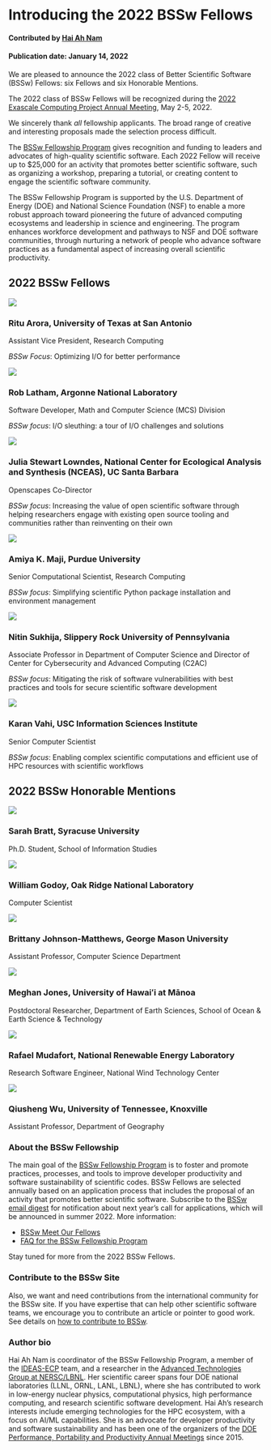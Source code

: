 # Introducing the 2022 BSSw Fellows

#### Contributed by [Hai Ah Nam](https://github.com/hnamLANL "Hai Ah Nam GitHub Profile")

#### Publication date: January 14, 2022

We are pleased to announce the 2022 class of Better Scientific Software (BSSw) Fellows: six Fellows and six Honorable Mentions.

The 2022 class of BSSw Fellows will be recognized during the [2022 Exascale Computing Project Annual Meeting](https://www.ecpannualmeeting.com), May 2-5, 2022.  

We sincerely thank _all_ fellowship applicants. The broad range of creative and interesting proposals made the selection process difficult.

The [BSSw Fellowship Program](https://bssw.io/fellowship) gives recognition and funding to leaders and advocates of high-quality scientific software. Each 2022 Fellow will receive up to $25,000 for an activity that promotes better scientific software, such as organizing a workshop, preparing a tutorial, or creating content to engage the scientific software community.  

The BSSw Fellowship Program is supported by the U.S. Department of Energy (DOE) and National Science Foundation (NSF) to enable a more robust approach toward pioneering the future of advanced computing ecosystems and leadership in science and engineering. The program enhances workforce development and pathways to NSF and DOE software communities, through nurturing a network of people who advance software practices as a fundamental aspect of increasing overall scientific productivity.

## 2022 BSSw Fellows

<div class='fellow'>
<div class='img_div'>
  <img src='../../images/Blog_2201_Fell_AroraRi.jpg' class='logo' />
</div>  

<div class='short_bio'>
  <h3> Ritu Arora, University of Texas at San Antonio</h3>
  <p>Assistant Vice President, Research Computing</p>
  <p><i>BSSw Focus</i>: Optimizing I/O for better performance</p>
</div>  
</div>

<div class='fellow'>
<div class='img_div'>
<img src='../../images/Blog_2201_Fell_Latham.jpg' class='logo' />
</div>
 
<div class='short_bio'>
  <h3>Rob Latham, Argonne National Laboratory</h3>
  <p>Software Developer, Math and Computer Science (MCS) Division</p>
  <p><i>BSSw focus</i>: I/O sleuthing: a tour of I/O challenges and solutions</p>
</div>
</div>

<div class='fellow'>
<div class='img_div'>
<img src='../../images/Blog_2201_Fell_Lowndes.jpg' class='logo' />
</div>
 
<div class='short_bio'>
  <h3>Julia Stewart Lowndes, National Center for Ecological Analysis and Synthesis (NCEAS), UC Santa Barbara</h3>
  <p>Openscapes Co-Director</p>
  <p><i>BSSw focus</i>: Increasing the value of open scientific software through helping researchers engage with existing open source tooling and communities rather than reinventing on their own</p>
</div>
</div>

<div class='fellow'>
<div class='img_div'>
<img src='../../images/Blog_2201_Fell_Maji.jpg' class='logo' />
</div>
 
<div class='short_bio'>
  <h3>Amiya K. Maji, Purdue University</h3>
  <p>Senior Computational Scientist, Research Computing</p>
  <p><i>BSSw focus</i>: Simplifying scientific Python package installation and environment management</p>
</div>
</div>

<div class='fellow'>
<div class='img_div'>
<img src='../../images/Blog_2201_Fell_Sukhija.jpg' class='logo' />
</div>
 
<div class='short_bio'>
  <h3>Nitin Sukhija, Slippery Rock University of Pennsylvania</h3>
  <p>Associate Professor in Department of Computer Science and Director of Center for Cybersecurity and Advanced Computing (C2AC)</p>
  <p><i>BSSw focus</i>: Mitigating the risk of software vulnerabilities with best practices and tools for secure scientific software development</p>
</div>
</div>

<div class='fellow'>
<div class='img_div'>
<img src='../../images/Blog_2201_Fell_Vahi.jpg' class='logo' />
</div>
 
<div class='short_bio'>
  <h3>Karan Vahi, USC Information Sciences Institute</h3>
  <p>Senior Computer Scientist</p>
  <p><i>BSSw focus</i>: Enabling complex scientific computations and efficient use of HPC resources with scientific workflows </p>
</div>
</div>


## 2022 BSSw Honorable Mentions

<div class='fellow'>
<div class='img_div'>
<img src='../../images/Blog_2201_HM_Bratt.jpg' class='logo' />
</div>

<div class='short_bio'>
  <h3>Sarah Bratt, Syracuse University</h3>
  <p>Ph.D. Student, School of Information Studies</p>
</div>
</div>
 

<div class='fellow'>
<div class='img_div'>
<img src='../../images/Blog_2201_HM_Godoy.jpg' class='logo' />
</div>

<div class='short_bio'>
  <h3>William Godoy, Oak Ridge National Laboratory</h3>
  <p>Computer Scientist</p>
</div>
</div>


<div class='fellow'>
<div class='img_div'>
<img src='../../images/Blog_2201_HM_Johnson-matthews.jpg' class='logo' />
</div>

<div class='short_bio'>
  <h3>Brittany Johnson-Matthews, George Mason University</h3>
  <p>Assistant Professor, Computer Science Department</p>
</div>
</div>

<div class='fellow'>
<div class='img_div'>
<img src='../../images/Blog_2201_HM_Jones.jpg' class='logo' />
</div>

<div class='short_bio'>
  <h3>Meghan Jones, University of Hawaiʻi at Mānoa</h3>
  <p>Postdoctoral Researcher, Department of Earth Sciences, School of Ocean & Earth Science & Technology</p>
</div>
</div>

<div class='fellow'>
<div class='img_div'>
<img src='../../images/Blog_2201_HM_Mudafort.jpg' class='logo' />
</div>

<div class='short_bio'>
  <h3>Rafael Mudafort, National Renewable Energy Laboratory</h3>
  <p>Research Software Engineer, National Wind Technology Center</p>
</div>
</div>

<div class='fellow'>
<div class='img_div'>
<img src='../../images/Blog_2201_HM_Wu.jpg' class='logo' />
</div>

<div class='short_bio'>
  <h3>Qiusheng Wu, University of Tennessee, Knoxville</h3>
  <p>Assistant Professor, Department of Geography</p>
</div>
</div>

### About the BSSw Fellowship
The main goal of the [BSSw Fellowship Program](https://bssw.io/fellowship) is to foster and promote practices, processes, and tools to improve developer productivity and software sustainability of scientific codes. BSSw Fellows are selected annually based on an application process that includes the proposal of an activity that promotes better scientific software. Subscribe to the [BSSw email digest](https://bssw.io/pages/receive-our-email-digest) for notification about next year’s call for applications, which will be announced in summer 2022.  More information:

- [BSSw Meet Our Fellows](https://bssw.io/pages/meet-our-fellows)
- [FAQ for the BSSw Fellowship Program](https://bssw.io/pages/bssw-fellowship-faq)

Stay tuned for more from the 2022 BSSw Fellows.

### Contribute to the BSSw Site
Also, we want and need contributions from the international community for the BSSw site.  If you have expertise that can help other scientific software teams, we encourage you to contribute an article or pointer to good work.  See details on [how to contribute to BSSw](https://bssw.io/pages/what-to-contribute-content-for-better-scientific-software).

### Author bio
Hai Ah Nam is coordinator of the BSSw Fellowship Program, a member of the [IDEAS-ECP](https://ideas-productivity.org/ideas-ecp) team, and a researcher in the [Advanced Technologies Group at NERSC/LBNL](https://www.nersc.gov/about/nersc-staff/advanced-technologies-group/hai-ah-nam/).  Her scientific career spans four DOE national laboratories (LLNL, ORNL, LANL, LBNL), where she has contributed to work in low-energy nuclear physics, computational physics, high performance computing, and research scientific software development.  Hai Ah’s research interests include emerging technologies for the HPC ecosystem, with a focus on AI/ML capabilities.  She is an advocate for developer productivity and software sustainability and has been one of the organizers of the [DOE Performance, Portability and Productivity Annual Meetings](https://p3hpc.org/) since 2015.


<!---
Publish: yes
RSS update: 2022-01-14
Categories: collaboration
Topics: projects and organizations
Tags: bssw-article
--->

